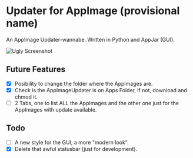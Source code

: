 # Updater for AppImage (provisional name)
An AppImage Updater-wannabe. Written in Python and AppJar (GUI).

![Ugly Screenshot](http://i.imgur.com/SBRkA6g.png)

## Future Features
- [x] Posibility to change the folder where the AppImages are.
- [x] Check is the AppImageUpdater is on Apps Folder, if not, download and
    chmod it.
- [ ] 2 Tabs, one to list ALL the AppImages and the other one just for the AppImages with update available.

## Todo
- [ ] A new style for the GUI, a more "modern look".
- [x] Delete that awful statusbar (just for development).
